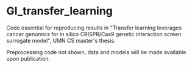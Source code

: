 # GI_transfer_learning

Code essential for reproducing results in "Transfer learning leverages cancer genomics for in silico CRISPR/Cas9 genetic interaction screen surrogate model", UMN CS master's thesis.

Preprocessing code not shown, data and models will be made available upon publication.

